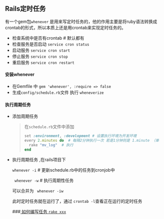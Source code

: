 ## Rails定时任务

有一个gem包`whenever` 是用来写定时任务的，他的作用主要是将ruby语法转换成crontab的形式，所以本质上还是用crontab来实现定时任务的。

* 检查系统中是否有crontab # 默认都有
* 检查服务是否启动 `service cron status` 
* 启动服务 `service cron start`
* 停止服务 `service cron stop`
* 重启服务 `service cron restart`

#### 安装whenever

* 在Gemfile 中 `gem 'whenever', :require => false`
* 生成`config/schedule.rb`文件 执行 `wheneverize`

#### 执行周期任务

* 添加周期任务

  > 在`schedule.rb`文件中添加
  >
  > ```ruby
  > set :environment, :development # 设置执行环境为开发环境
  > every 2.minutes do  # 每隔2分钟执行一次 若是1分钟则是 1.minute （单数）
  >   rake "mv_log"  # 执行
  > end
  > ```

* 执行周期任务  ,在rails项目下

  `whenever -i`  # 更新schedule.rb中的任务到cronjob中

  ` whenever -w`  # 执行周期性任务

  可以合并为 ` whenever -iw`

  此时定时任务就在运行了，通过 `crontab -l`查看正在运行的定时任务

  ###[ 如何编写任务 `rake xxx` ]()

  
